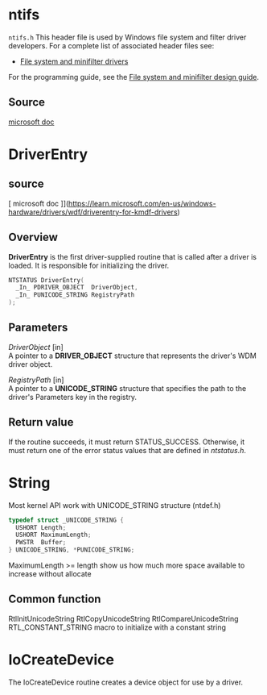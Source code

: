 
# ntifs
`ntifs.h` This header file is used by Windows file system and filter driver developers. For a complete list of associated header files see:

- [File system and minifilter drivers](https://learn.microsoft.com/en-us/windows-hardware/drivers/ddi/_ifsk/)

For the programming guide, see the [File system and minifilter design guide](https://learn.microsoft.com/en-us/windows-hardware/drivers/ifs).

## Source
[microsoft doc](https://learn.microsoft.com/en-us/windows-hardware/drivers/ddi/ntifs/)


# DriverEntry
## source
[ microsoft doc ]](https://learn.microsoft.com/en-us/windows-hardware/drivers/wdf/driverentry-for-kmdf-drivers)
## Overview
**DriverEntry** is the first driver-supplied routine that is called after a driver is loaded. It is responsible for initializing the driver.
```cpp
NTSTATUS DriverEntry(
  _In_ PDRIVER_OBJECT  DriverObject,
  _In_ PUNICODE_STRING RegistryPath
);
```

## Parameters

_DriverObject_ [in]  
A pointer to a **DRIVER_OBJECT** structure that represents the driver's WDM driver object.

_RegistryPath_ [in]  
A pointer to a **UNICODE_STRING** structure that specifies the path to the driver's Parameters key in the registry.

## Return value

If the routine succeeds, it must return STATUS_SUCCESS. Otherwise, it must return one of the error status values that are defined in _ntstatus.h_.

# String
Most kernel API work with UNICODE_STRING structure (ntdef.h)
```cpp
typedef struct _UNICODE_STRING {
  USHORT Length;
  USHORT MaximumLength;
  PWSTR  Buffer;
} UNICODE_STRING, *PUNICODE_STRING;
```
MaximumLength >= length show us how much more space available to increase without allocate

## Common function
RtlInitUnicodeString
RtlCopyUnicodeString
RtlCompareUnicodeString
RTL_CONSTANT_STRING macro to initialize with a constant string

# IoCreateDevice 
The IoCreateDevice routine creates a device object for use by a driver.